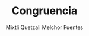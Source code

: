 ---
title: "Congruencia"
year: 2020
thumbnail: "assets/img/Logo-ommags.png"
topic: "Geometría"
file: "assets/pdf/Material/Congruencia.pdf"
author: "Mixtli Quetzali Melchor Fuentes"
level: "Intermedio"
alttext: "'Por favor, sé congruente', exclamó el matemático."
---
